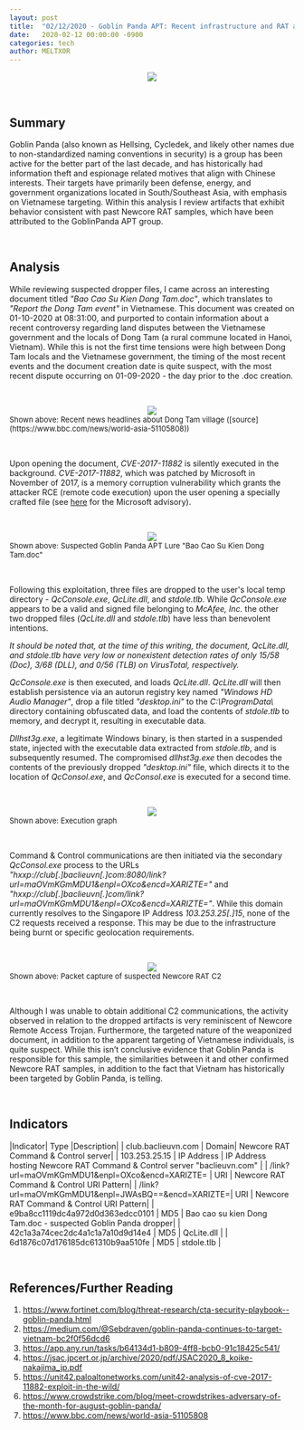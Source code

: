 ```yaml
---
layout: post
title:  "02/12/2020 - Goblin Panda APT: Recent infrastructure and RAT analysis"
date:   2020-02-12 00:00:00 -0900
categories: tech
author: MELTX0R
---
```

<center><img src="{{site.baseurl}}/assets/images/goblinPandaBanner.jpg" style="max-width:100%;max-height:100%;"></center>

&nbsp;

## Summary

Goblin Panda (also known as Hellsing, Cycledek, and likely other names due to non-standardized naming conventions in security) is a group has been active for the better part of the last decade, and has historically had information theft and espionage related motives that align with Chinese interests. Their targets have primarily been defense, energy, and government organizations located in South/Southeast Asia, with emphasis on Vietnamese targeting. Within this analysis I review artifacts that exhibit behavior consistent with past Newcore RAT samples, which have been attributed to the GoblinPanda APT group.

&nbsp;

## Analysis


While reviewing suspected dropper files, I came across an interesting document titled *"Bao Cao Su Kien Dong Tam.doc"*, which translates to *"Report the Dong Tam event"* in Vietnamese. This document was created on 01-10-2020 at 08:31:00, and purported to contain information about a recent controversy regarding land disputes between the Vietnamese government and the locals of Dong Tam (a rural commune located in Hanoi, Vietnam). While this is not the first time tensions were high between Dong Tam locals and the Vietnamese government, the timing of the most recent events and the document creation date is quite suspect, with the most recent dispute occurring on 01-09-2020 - the day prior to the .doc creation.

&nbsp;


<center><img src="{{site.baseurl}}/assets/images/GOBLINPANDA_APT_DONG_TAM_NEWS.png" style="max-width:100%;max-height:100%;"></center>
<span style="font-size:small;"> Shown above: Recent news headlines about Dong Tam village ([source](https://www.bbc.com/news/world-asia-51105808))</span>


&nbsp;



Upon opening the document, *CVE-2017-11882* is silently executed in the background. *CVE-2017-11882*, which was patched by Microsoft in November of 2017, is a memory corruption vulnerability which grants the attacker RCE (remote code execution) upon the user opening a specially crafted file (see [here](https://portal.msrc.microsoft.com/en-US/security-guidance/advisory/CVE-2017-11882)  for the Microsoft advisory).

&nbsp;


<center><img src="{{site.baseurl}}/assets/images/GOBLINPANDA_APT_LURE.png" style="max-width:100%;max-height:100%;"></center>
<span style="font-size:small;"> Shown above: Suspected Goblin Panda APT Lure "Bao Cao Su Kien Dong Tam.doc"</span>

&nbsp;

Following this exploitation, three files are dropped to the user's local temp directory - *QcConsole.exe*, *QcLite.dll*, and *stdole.tlb*. While *QcConsole.exe* appears to be a valid and signed file belonging to *McAfee, Inc.* the other two dropped files (*QcLite.dll* and *stdole.tlb*) have less than benevolent intentions.

*It should be noted that, at the time of this writing, the document, QcLite.dll, and stdole.tlb have very low or nonexistent detection rates of only 15/58 (Doc), 3/68 (DLL), and 0/56 (TLB) on VirusTotal, respectively.*

*QcConsole.exe* is then executed, and loads *QcLite.dll*. *QcLite.dll* will then establish persistence via an autorun registry key named *"Windows HD Audio Manager"*, drop a file titled *"desktop.ini"* to the *C:\ProgramData\\* directory containing obfuscated data, and load the contents of *stdole.tlb* to memory, and decrypt it, resulting in executable data.

*Dllhst3g.exe*, a legitimate Windows binary, is then started in a suspended state, injected with the executable data extracted from *stdole.tlb*, and is subsequently resumed. The compromised *dllhst3g.exe* then decodes the contents of the previously dropped *"desktop.ini"* file, which directs it to the location of *QcConsol.exe*, and *QcConsol.exe* is executed for a second time.

&nbsp;


<center><img src="{{site.baseurl}}/assets/images/GOBLINPANDA_APT_EXECUTION_GRAPH.png" style="max-width:100%;max-height:100%;"></center>
<span style="font-size:small;"> Shown above: Execution graph</span>

&nbsp;


Command & Control communications are then initiated via the secondary *QcConsol.exe* process to the URLs *"hxxp://club[.]baclieuvn[.]com:8080/link?url=maOVmKGmMDU1&enpl=OXco&encd=XARIZTE="* and *"hxxp://club[.]baclieuvn[.]com/link?url=maOVmKGmMDU1&enpl=OXco&encd=XARIZTE="*. While this domain currently resolves to the Singapore IP Address *103.253.25[.]15*, none of the C2 requests received a response. This may be due to the infrastructure being burnt or specific geolocation requirements.


&nbsp;

<center><img src="{{site.baseurl}}/assets/images/GOBLINPANDA_APT_NEWCORERAT_C2_PCAP.png" style="max-width:100%;max-height:100%;"></center>
<span style="font-size:small;"> Shown above: Packet capture of suspected Newcore RAT C2 </span>

&nbsp;


Although I was unable to obtain additional C2 communications, the activity observed in relation to the dropped artifacts is very reminiscent of Newcore Remote Access Trojan. Furthermore, the targeted nature of the weaponized document, in addition to the apparent targeting of Vietnamese individuals, is quite suspect. While this isn’t conclusive evidence that Goblin Panda is responsible for this sample, the similarities between it and other confirmed Newcore RAT samples, in addition to the fact that Vietnam has historically been targeted by Goblin Panda, is telling.

&nbsp;

## Indicators

|Indicator|	Type	|Description|
| club.baclieuvn.com | Domain| Newcore RAT Command & Control server|
| 103.253.25.15 | IP Address | IP Address hosting Newcore RAT Command & Control server "baclieuvn.com" |
| /link?url=maOVmKGmMDU1&enpl=OXco&encd=XARIZTE= | URI | Newcore RAT Command & Control URI Pattern|
| /link?url=maOVmKGmMDU1&enpl=JWAsBQ==&encd=XARIZTE=| URI | Newcore RAT Command & Control URI Pattern|
| e9ba8cc1119dc4a972d0d363edcc0101 | MD5 | Bao cao su kien Dong Tam.doc - suspected Goblin Panda dropper|
| 42c1a3a74cec2dc4a1c1a7a10d9d14e4 | MD5 | QcLite.dll |
| 6d1876c07d176185dc61310b9aa510fe | MD5 | stdole.tlb |





&nbsp;

## References/Further Reading

1. https://www.fortinet.com/blog/threat-research/cta-security-playbook--goblin-panda.html
2. https://medium.com/@Sebdraven/goblin-panda-continues-to-target-vietnam-bc2f0f56dcd6
3. https://app.any.run/tasks/b64134d1-b809-4ff8-bcb0-91c18425c541/
4. https://jsac.jpcert.or.jp/archive/2020/pdf/JSAC2020_8_koike-nakajima_jp.pdf
5. https://unit42.paloaltonetworks.com/unit42-analysis-of-cve-2017-11882-exploit-in-the-wild/
6. https://www.crowdstrike.com/blog/meet-crowdstrikes-adversary-of-the-month-for-august-goblin-panda/
7. https://www.bbc.com/news/world-asia-51105808
